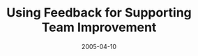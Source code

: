 ---
abstract: ''
authors:
- Wolfgang Zuser
- Thomas Grechenig
date: '2005-04-10'
featured: false
links:
- name: Publik
  url: https://publik.tuwien.ac.at/showentry.php?ID=139693&lang=2
publication_types:
- '1'
publishDate: '2005-04-10'
title: Using Feedback for Supporting Team Improvement
url_pdf: ''
---